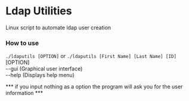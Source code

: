 # Ldap Utilities
Linux script to automate ldap user creation

### How to use
`./ldaputils [OPTION]` or `./ldaputils [First Name] [Last Name] [ID]` <br>
  [OPTION] <br>
    --gui (Graphical user interface) <br>
    --help (Displays help menu) <br>

*** if you input nothing as a option the program will ask you for the user information ***
